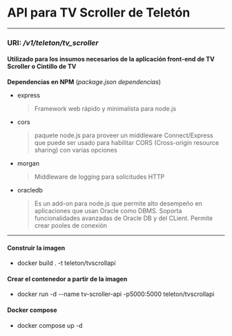 # API para TV Scroller de Teletón
- - - - - - -

### URI: _/v1/teleton/tv_scroller_

#### Utilizado para los insumos necesarios de la aplicación front-end de TV Scroller o Cintillo de TV

**Dependencias en NPM** (_package.json dependencias_)

* express
    > Framework web rápido y minimalista para node.js
* cors
    > paquete node.js para proveer un middleware Connect/Express que puede ser usado para habilitar CORS (Cross-origin resource sharing) con varias opciones
* morgan
    > Middleware de logging para solicitudes HTTP 
* oracledb
    > Es un add-on para node.js que permite alto desempeño en aplicaciones que usan Oracle como DBMS. Soporta funcionalidades avanzadas de Oracle DB y del CLient. Permite crear pooles de conexión
- - - - - - -

#### Construir la imagen
- docker build . -t teleton/tvscrollapi
#### Crear el contenedor a partir de la imagen
- docker run -d --name tv-scroller-api -p5000:5000 teleton/tvscrollapi

#### Docker compose
- docker compose up -d
